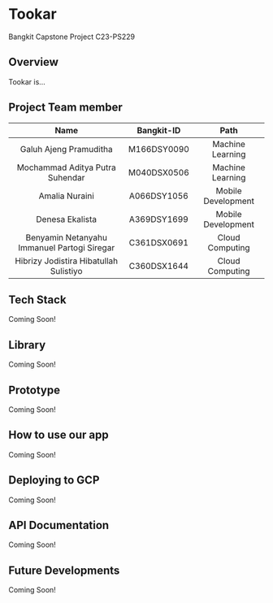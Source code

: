 # Tookar

Bangkit Capstone Project C23-PS229

## Overview

Tookar is...

## Project Team member

|                           Name                           |  Bangkit-ID   |        Path         |
| :------------------------------------------------------: | :-----------: | :-----------------: |
|                 Galuh Ajeng Pramuditha                   |  M166DSY0090  |  Machine Learning   |
|             Mochammad Aditya Putra Suhendar              |  M040DSX0506  |  Machine Learning   |
|                     Amalia Nuraini                       |  A066DSY1056  |  Mobile Development |
|                     Denesa Ekalista                      |  A369DSY1699  |  Mobile Development |
|       Benyamin Netanyahu Immanuel Partogi Siregar        |  C361DSX0691  |  Cloud Computing    |
|         Hibrizy Jodistira Hibatullah Sulistiyo           |  C360DSX1644  |  Cloud Computing    |

## Tech Stack

Coming Soon!

## Library

Coming Soon!

## Prototype

Coming Soon!

## How to use our app

Coming Soon!

## Deploying to GCP

Coming Soon!

## API Documentation

Coming Soon!

## Future Developments

Coming Soon!
